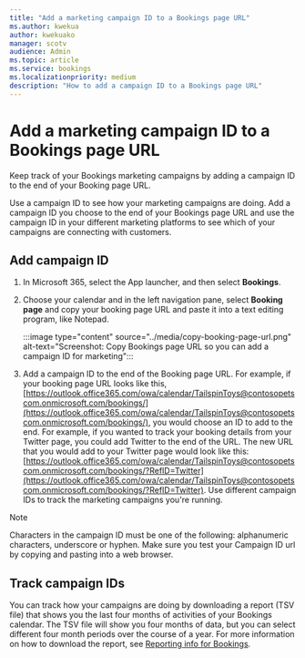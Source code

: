 ```yaml
---
title: "Add a marketing campaign ID to a Bookings page URL"
ms.author: kwekua
author: kwekuako
manager: scotv
audience: Admin
ms.topic: article
ms.service: bookings
ms.localizationpriority: medium
description: "How to add a campaign ID to a Bookings page URL"
---
```


# Add a marketing campaign ID to a Bookings page URL

Keep track of your Bookings marketing campaigns by adding a campaign ID to the end of your Booking page URL.

Use a campaign ID to see how your marketing campaigns are doing. Add a campaign ID you choose to the end of your Bookings page URL and use the campaign ID in your different marketing platforms to see which of your campaigns are connecting with customers.

## Add campaign ID

1. In Microsoft 365, select the App launcher, and then select **Bookings**.

2. Choose your calendar and in the left navigation pane, select **Booking page** and copy your booking page URL and paste it into a text editing program, like Notepad.

    :::image type="content" source="../media/copy-booking-page-url.png" alt-text="Screenshot: Copy Bookings page URL so you can add a campaign ID for marketing":::

3. Add a campaign ID to the end of the Booking page URL. For example, if your booking page URL looks like this, [https://outlook.office365.com/owa/calendar/TailspinToys@contosopetscom.onmicrosoft.com/bookings/](https://outlook.office365.com/owa/calendar/TailspinToys@contosopetscom.onmicrosoft.com/bookings/), you would choose an ID to add to the end. For example, if you wanted to track your booking details from your Twitter page, you could add Twitter to the end of the URL. The new URL that you would add to your Twitter page would look like this: [https://outlook.office365.com/owa/calendar/TailspinToys@contosopetscom.onmicrosoft.com/bookings/?RefID=Twitter](https://outlook.office365.com/owa/calendar/TailspinToys@contosopetscom.onmicrosoft.com/bookings/?RefID=Twitter). Use different campaign IDs to track the marketing campaigns you're running.

> [!NOTE]
> Characters in the campaign ID must be one of the following: alphanumeric characters, underscore or hyphen. Make sure you test your Campaign ID url by copying and pasting into a web browser.

## Track campaign IDs

You can track how your campaigns are doing by downloading a report (TSV file) that shows you the last four months of activities of your Bookings calendar. The TSV file will show you four months of data, but you can select different four month periods over the course of a year. For more information on how to download the report, see [Reporting info for Bookings](reporting-info.md).
